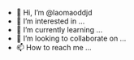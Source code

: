 - 👋 Hi, I’m @laomaoddjd
- 👀 I’m interested in ...
- 🌱 I’m currently learning ...
- 💞️ I’m looking to collaborate on ...
- 📫 How to reach me ...

<!---
laomaoddjd/laomaoddjd is a ✨ special ✨ repository because its `README.md` (this file) appears on your GitHub profile.
You can click the Preview link to take a look at your changes.
--->
